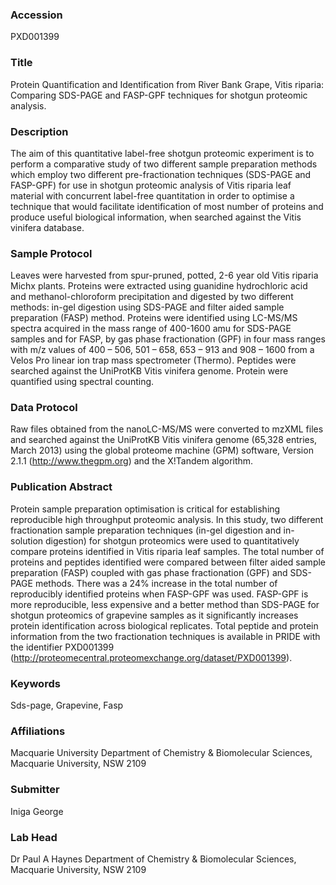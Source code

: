 ### Accession
PXD001399

### Title
Protein Quantification and Identification from River Bank Grape, Vitis riparia: Comparing SDS-PAGE and FASP-GPF techniques for shotgun proteomic analysis.

### Description
The aim of this quantitative label-free shotgun proteomic experiment is to perform a comparative study of two different sample preparation methods which employ two different pre-fractionation techniques (SDS-PAGE and FASP-GPF) for use in shotgun proteomic analysis of Vitis riparia leaf material with concurrent label-free quantitation in order to optimise a technique that would facilitate identification of most number of proteins and produce useful biological information, when searched against the Vitis vinifera database.

### Sample Protocol
Leaves were harvested from spur-pruned, potted, 2-6 year old Vitis riparia Michx plants. Proteins were extracted using guanidine hydrochloric acid and methanol-chloroform precipitation and digested by two different methods: in-gel digestion using SDS-PAGE and filter aided sample preparation (FASP) method. Proteins were identified using LC-MS/MS spectra acquired in the mass range of 400-1600 amu for SDS-PAGE samples and for FASP, by gas phase fractionation (GPF) in four mass ranges with m/z values of 400 – 506, 501 – 658, 653 – 913 and 908 – 1600 from a Velos Pro linear ion trap mass spectrometer (Thermo). Peptides were searched against the UniProtKB Vitis vinifera genome. Protein were quantified using spectral counting.

### Data Protocol
Raw files obtained from the nanoLC-MS/MS were converted to mzXML files and searched against the UniProtKB Vitis vinifera genome (65,328 entries, March 2013) using the global proteome machine (GPM) software, Version 2.1.1 (http://www.thegpm.org) and the X!Tandem algorithm.

### Publication Abstract
Protein sample preparation optimisation is critical for establishing reproducible high throughput proteomic analysis. In this study, two different fractionation sample preparation techniques (in-gel digestion and in-solution digestion) for shotgun proteomics were used to quantitatively compare proteins identified in Vitis riparia leaf samples. The total number of proteins and peptides identified were compared between filter aided sample preparation (FASP) coupled with gas phase fractionation (GPF) and SDS-PAGE methods. There was a 24% increase in the total number of reproducibly identified proteins when FASP-GPF was used. FASP-GPF is more reproducible, less expensive and a better method than SDS-PAGE for shotgun proteomics of grapevine samples as it significantly increases protein identification across biological replicates. Total peptide and protein information from the two fractionation techniques is available in PRIDE with the identifier PXD001399 (http://proteomecentral.proteomexchange.org/dataset/PXD001399).

### Keywords
Sds-page, Grapevine, Fasp

### Affiliations
Macquarie University
Department of Chemistry & Biomolecular Sciences, Macquarie University, NSW 2109

### Submitter
Iniga George

### Lab Head
Dr Paul A Haynes
Department of Chemistry & Biomolecular Sciences, Macquarie University, NSW 2109


